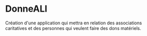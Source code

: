 DonneALI
========

Création d'une application qui mettra en relation des associations caritatives et des personnes qui veulent faire des dons matériels.
